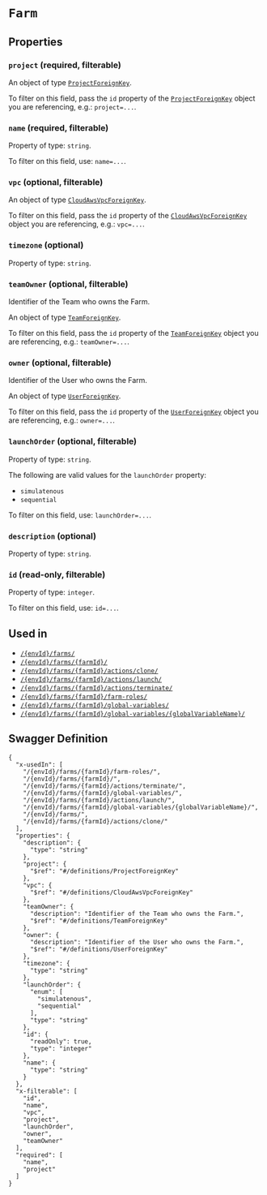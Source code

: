 # `Farm` #







## Properties ##

### `project` (required, filterable) ###




An object of type [`ProjectForeignKey`](./../definitions/ProjectForeignKey.mkd).

To filter on this field, pass the `id` property of the [`ProjectForeignKey`](./../definitions/ProjectForeignKey.mkd) object you are referencing,
e.g.: `project=...`.


### `name` (required, filterable) ###




Property of type: `string`.


To filter on this field, use: `name=...`.


### `vpc` (optional, filterable) ###




An object of type [`CloudAwsVpcForeignKey`](./../definitions/CloudAwsVpcForeignKey.mkd).

To filter on this field, pass the `id` property of the [`CloudAwsVpcForeignKey`](./../definitions/CloudAwsVpcForeignKey.mkd) object you are referencing,
e.g.: `vpc=...`.


### `timezone` (optional) ###




Property of type: `string`.




### `teamOwner` (optional, filterable) ###

Identifier of the Team who owns the Farm.


An object of type [`TeamForeignKey`](./../definitions/TeamForeignKey.mkd).

To filter on this field, pass the `id` property of the [`TeamForeignKey`](./../definitions/TeamForeignKey.mkd) object you are referencing,
e.g.: `teamOwner=...`.


### `owner` (optional, filterable) ###

Identifier of the User who owns the Farm.


An object of type [`UserForeignKey`](./../definitions/UserForeignKey.mkd).

To filter on this field, pass the `id` property of the [`UserForeignKey`](./../definitions/UserForeignKey.mkd) object you are referencing,
e.g.: `owner=...`.


### `launchOrder` (optional, filterable) ###




Property of type: `string`.

 
The following are valid values for the `launchOrder` property:
  + `simulatenous`
  + `sequential`

To filter on this field, use: `launchOrder=...`.


### `description` (optional) ###




Property of type: `string`.




### `id` (read-only, filterable) ###




Property of type: `integer`.


To filter on this field, use: `id=...`.




## Used in ##

  + [`/{envId}/farms/`](./../rest/api/v1beta0/user/{envId}/farms/)
  + [`/{envId}/farms/{farmId}/`](./../rest/api/v1beta0/user/{envId}/farms/{farmId}/)
  + [`/{envId}/farms/{farmId}/actions/clone/`](./../rest/api/v1beta0/user/{envId}/farms/{farmId}/actions/clone/)
  + [`/{envId}/farms/{farmId}/actions/launch/`](./../rest/api/v1beta0/user/{envId}/farms/{farmId}/actions/launch/)
  + [`/{envId}/farms/{farmId}/actions/terminate/`](./../rest/api/v1beta0/user/{envId}/farms/{farmId}/actions/terminate/)
  + [`/{envId}/farms/{farmId}/farm-roles/`](./../rest/api/v1beta0/user/{envId}/farms/{farmId}/farm-roles/)
  + [`/{envId}/farms/{farmId}/global-variables/`](./../rest/api/v1beta0/user/{envId}/farms/{farmId}/global-variables/)
  + [`/{envId}/farms/{farmId}/global-variables/{globalVariableName}/`](./../rest/api/v1beta0/user/{envId}/farms/{farmId}/global-variables/{globalVariableName}/)

## Swagger Definition ##

    {
      "x-usedIn": [
        "/{envId}/farms/{farmId}/farm-roles/", 
        "/{envId}/farms/{farmId}/", 
        "/{envId}/farms/{farmId}/actions/terminate/", 
        "/{envId}/farms/{farmId}/global-variables/", 
        "/{envId}/farms/{farmId}/actions/launch/", 
        "/{envId}/farms/{farmId}/global-variables/{globalVariableName}/", 
        "/{envId}/farms/", 
        "/{envId}/farms/{farmId}/actions/clone/"
      ], 
      "properties": {
        "description": {
          "type": "string"
        }, 
        "project": {
          "$ref": "#/definitions/ProjectForeignKey"
        }, 
        "vpc": {
          "$ref": "#/definitions/CloudAwsVpcForeignKey"
        }, 
        "teamOwner": {
          "description": "Identifier of the Team who owns the Farm.", 
          "$ref": "#/definitions/TeamForeignKey"
        }, 
        "owner": {
          "description": "Identifier of the User who owns the Farm.", 
          "$ref": "#/definitions/UserForeignKey"
        }, 
        "timezone": {
          "type": "string"
        }, 
        "launchOrder": {
          "enum": [
            "simulatenous", 
            "sequential"
          ], 
          "type": "string"
        }, 
        "id": {
          "readOnly": true, 
          "type": "integer"
        }, 
        "name": {
          "type": "string"
        }
      }, 
      "x-filterable": [
        "id", 
        "name", 
        "vpc", 
        "project", 
        "launchOrder", 
        "owner", 
        "teamOwner"
      ], 
      "required": [
        "name", 
        "project"
      ]
    }
